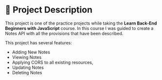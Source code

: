 # 📃 Project Description

This project is one of the practice projects while taking the **Learn Back-End Beginners with JavaScript** course. In this course I was guided to create a Notes API with all the provisions that have been described.

This project has several features:

- Adding New Notes
- Viewing Notes
- Applying CORS to all existing resources,
- Updating Notes
- Deleting Notes
